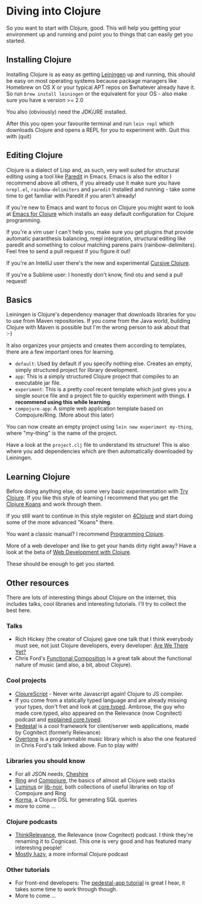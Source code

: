 # Diving into Clojure

So you want to start with Clojure, good. This will help you getting your environment up and running and point you to things that can easily get you started.

## Installing Clojure  
Installing Clojure is as easy as getting [Leiningen](http://leiningen.org) up and running, this should be easy on most operating systems because package managers like Homebrew on OS X or your typical APT repos on $whatever already have it. So run `brew install leiningen` or the equivalent for your OS - also make sure you have a version >= 2.0

You also (obviously) need the JDK/JRE installed.

After this you open your favourite terminal and run `lein repl` which downloads Clojure and opens a REPL for you to experiment with. Quit this with (quit)

## Editing Clojure
Clojure is a dialect of Lisp and, as such, very well suited for structural editing using a tool like [Paredit](http://www.youtube.com/watch?v=D6h5dFyyUX0) in Emacs. Emacs is also the editor I recommend above all others, if you already use it make sure you have `nrepl.el`, `rainbow-delimiters` and `paredit` installed and running - take some time to get familiar with Paredit if you aren't already!

If you're new to Emacs and want to focus on Clojure you might want to look at [Emacs for Clojure](https://github.com/stuarth/emacs-for-clojure) which installs an easy default configuration for Clojure programming.

If you're a vim user I can't help you, make sure you get plugins that provide automatic paranthesis balancing, nrepl integration, structural editing like paredit and something to colour matching parens pairs (rainbow-delimiters). Feel free to send a pull request if you figure it out!

If you're an IntelliJ user there's the new and experimental [Cursive Clojure](http://cursiveclojure.com/).

If you're a Sublime user: I honestly don't know, find otu and send a pull request!

## Basics  
Leiningen is Clojure's dependency manager that downloads libraries for you to use from Maven repositories. If you come from the Java world, building Clojure with Maven is possible but I'm the wrong person to ask about that :-)

It also organizes your projects and creates them according to templates, there are a few important ones for learning.

* `default`: Used by default if you specify nothing else. Creates an empty, simply structured project for library development.
* `app`: This is a simply structured Clojure project that compiles to an executable jar file.  
* `experiment`: This is a pretty cool recent template which just gives you a single source file and a project file to quickly experiment with things. **I recommend using this while learning**.
* `compojure-app`: A simple web application template based on Compojure/Ring. (More about this later)

You can now create an empty project using `lein new experiment my-thing`, where "my-thing" is the name of the project.

Have a look at the `project.clj` file to understand its structure! This is also where you add dependencies which are then automatically downloaded by Leiningen.

## Learning Clojure

Before doing anything else, do some very basic experimentation with [Try Clojure](http://tryclj.com/). If you like this style of learning I recommend that you get the [Clojure Koans](https://github.com/functional-koans/clojure-koans) and work through them.

If you still want to continue in this style register on [4Clojure](http://www.4clojure.com/) and start doing some of the more advanced "Koans" there.

You want a classic manual? I recommend [Programming Clojure](http://pragprog.com/book/shcloj2/programming-clojure).

More of a web developer and like to get your hands dirty right away? Have a look at the beta of [Web Development with Clojure](http://pragprog.com/book/dswdcloj/web-development-with-clojure).

These should be enough to get you started.

## Other resources

There are lots of interesting things about Clojure on the internet, this includes talks, cool libraries and interesting tutorials. I'll try to collect the best here.

### Talks
* Rich Hickey (the creator of Clojure) gave one talk that I think everybody must see, not just Clojure developers, every developer: [Are We There Yet?](http://www.infoq.com/presentations/Are-We-There-Yet-Rich-Hickey)
* Chris Ford's [Functional Composition](http://www.youtube.com/watch?v=Mfsnlbd-4xQ) is a great talk about the functional nature of music (and also, a bit, about Clojure).


### Cool projects
* [ClojureScript](https://github.com/clojure/clojurescript) - Never write Javascript again! Clojure to JS compiler.
* If you come from a statically typed language and are already missing your types, don't fret and look at [core.typed](https://github.com/clojure/core.typed). Ambrose, the guy who made core.typed, also appeared on the Relevance (now Cognitect) podcast and [explained core.typed](http://thinkrelevance.com/blog/2013/10/08/ambrose-bonnaire-sergeant-cognicast-episode-042).
* [Pedestal](http://pedestal.io/) is a cool framework for client/server web applications, made by Cognitect (formerly Relevance)
* [Overtone](http://overtone.github.io/) is a programmable music library which is also the one featured in Chris Ford's talk linked above. Fun to play with!

### Libraries you should know
* For all JSON needs, [Cheshire](https://github.com/dakrone/cheshire)  
* [Ring](https://github.com/ring-clojure/ring) and [Compojure](https://github.com/weavejester/compojure), the basics of almost all Clojure web stacks  
* [Luminus](http://www.luminusweb.net/) or [lib-noir](https://github.com/noir-clojure/lib-noir), both collections of useful libraries on top of Compojure and Ring
* [Korma](http://www.sqlkorma.com/), a Clojure DSL for generating SQL queries
* more to come ...

### Clojure podcasts
* [ThinkRelevance](http://thinkrelevance.com/blog/tags/podcast), the Relevance (now Cognitect) podcast. I think they're renaming it to Cognicast. This one is very good and has featured many interesting people!  
* [Mostly λazy](http://mostlylazy.com/), a more informal Clojure podcast

### Other tutorials
* For front-end developers: The [pedestal-app tutorial](https://github.com/pedestal/app-tutorial) is great I hear, it takes some time to work through though.
* More to come ...
